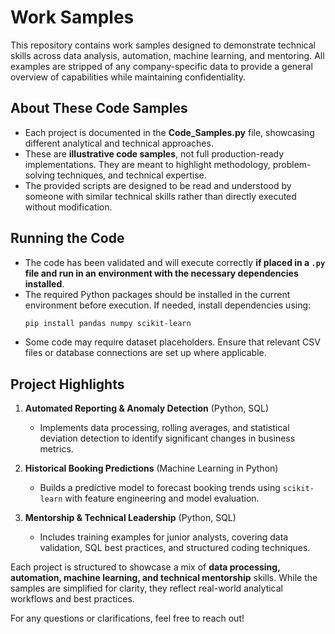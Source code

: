 # Work Samples

This repository contains work samples designed to demonstrate technical skills across data analysis, automation, machine learning, and mentoring. All examples are stripped of any company-specific data to provide a general overview of capabilities while maintaining confidentiality.

## About These Code Samples

- Each project is documented in the **Code_Samples.py** file, showcasing different analytical and technical approaches.
- These are **illustrative code samples**, not full production-ready implementations. They are meant to highlight methodology, problem-solving techniques, and technical expertise.
- The provided scripts are designed to be read and understood by someone with similar technical skills rather than directly executed without modification.

## Running the Code

- The code has been validated and will execute correctly **if placed in a `.py` file and run in an environment with the necessary dependencies installed**.
- The required Python packages should be installed in the current environment before execution. If needed, install dependencies using:
  ```bash
  pip install pandas numpy scikit-learn
  ```
- Some code may require dataset placeholders. Ensure that relevant CSV files or database connections are set up where applicable.

## Project Highlights

1. **Automated Reporting & Anomaly Detection** (Python, SQL)  
   - Implements data processing, rolling averages, and statistical deviation detection to identify significant changes in business metrics.

2. **Historical Booking Predictions** (Machine Learning in Python)  
   - Builds a predictive model to forecast booking trends using `scikit-learn` with feature engineering and model evaluation.

3. **Mentorship & Technical Leadership** (Python, SQL)  
   - Includes training examples for junior analysts, covering data validation, SQL best practices, and structured coding techniques.

Each project is structured to showcase a mix of **data processing, automation, machine learning, and technical mentorship** skills. While the samples are simplified for clarity, they reflect real-world analytical workflows and best practices.

For any questions or clarifications, feel free to reach out!
